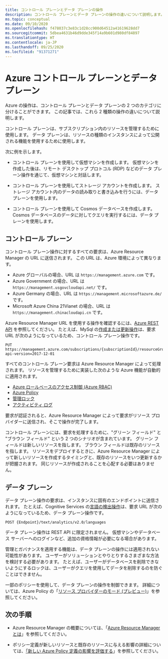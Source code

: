 ```yaml
---
title: コントロール プレーンとデータ プレーンの操作
description: コントロール プレーンとデータ プレーンの操作の違いについて説明します。 コントロール プレーンの操作は、Azure Resource Manager によって処理されます。 データ プレーンの操作は、サービスによって処理されます。
ms.topic: conceptual
ms.date: 09/10/2020
ms.openlocfilehash: f478037c3e83c1d28cc900d64512a41619628dd7
ms.sourcegitcommit: 5dbea4631b46d9dde345f14a9b601d980df84897
ms.translationtype: HT
ms.contentlocale: ja-JP
ms.lasthandoff: 09/25/2020
ms.locfileid: "91371271"
---
```

# <a name="azure-control-plane-and-data-plane"></a>Azure コントロール プレーンとデータ プレーン

Azure の操作は、コントロール プレーンとデータ プレーンの 2 つのカテゴリに分けることができます。 この記事では、これら 2 種類の操作の違いについて説明します。

コントロール プレーンは、サブスクリプション内のリソースを管理するために使用します。 データ プレーンは、リソースの種類のインスタンスによって公開される機能を使用するために使用します。

次に例を示します。

* コントロール プレーンを使用して仮想マシンを作成します。 仮想マシンを作成した後は、リモート デスクトップ プロトコル (RDP) などのデータ プレーン操作を通じて、仮想マシンと対話します。

* コントロール プレーンを使用してストレージ アカウントを作成します。 ストレージ アカウント内のデータの読み取りと書き込みを行うには、データ プレーンを使用します。

* コントロール プレーンを使用して Cosmos データベースを作成します。 Cosmos データベースのデータに対してクエリを実行するには、データ プレーンを使用します。

## <a name="control-plane"></a>コントロール プレーン

コントロール プレーン操作に対するすべての要求は、Azure Resource Manager の URL に送信されます。 この URL は、Azure 環境によって異なります。

* Azure グローバルの場合、URL は `https://management.azure.com` です。
* Azure Government の場合、URL は `https://management.usgovcloudapi.net/` です。
* Azure Germany の場合、URL は `https://management.microsoftazure.de/` です。
* Microsoft Azure China 21Vianet の場合、URL は `https://management.chinacloudapi.cn` です。

Azure Resource Manager URL を使用する操作を確認するには、[Azure REST API](/rest/api/azure/) を参照してください。 たとえば、MySql の[作成または更新操作](/rest/api/mysql/databases/createorupdate)は、要求 URL が次のようになっているため、コントロール プレーン操作です。

```http
PUT https://management.azure.com/subscriptions/{subscriptionId}/resourceGroups/{resourceGroupName}/providers/Microsoft.DBforMySQL/servers/{serverName}/databases/{databaseName}?api-version=2017-12-01
```

すべてのコントロール プレーン要求は Azure Resource Manager によって処理されます。 リソースを管理するために実装した次のような Azure 機能が自動的に適用されます。

* [Azure ロールベースのアクセス制御 (Azure RBAC)](../../role-based-access-control/overview.md)
* [Azure Policy](../../governance/policy/overview.md)
* [管理ロック](lock-resources.md)
* [アクティビティ ログ](view-activity-logs.md)

要求が認証されると、Azure Resource Manager によって要求がリソース プロバイダーに送信され、そこで操作が完了します。

コントロール プレーンには、要求を処理するために、"グリーン フィールド" と "ブラウン フィールド" という 2 つのシナリオが含まれています。 グリーン フィールドは新しいリソースを指します。 ブラウン フィールドは既存のリソースを指します。 リソースをデプロイするときに、Azure Resource Manager によって新しいリソースを作成するタイミングと、既存のリソースをいつ更新するかが把握されます。 同じリソースが作成されることを心配する必要はありません。

## <a name="data-plane"></a>データ プレーン

データ プレーン操作の要求は、インスタンスに固有のエンドポイントに送信されます。 たとえば、Cognitive Services の[言語の検出操作](/rest/api/cognitiveservices/textanalytics/detect%20language/detect%20language)は、要求 URL が次のようになっているため、データ プレーン操作です。

```http
POST {Endpoint}/text/analytics/v2.0/languages
```

データ プレーン操作は REST API に限定されません。 仮想マシンやデータベース サーバーへのログインなど、追加の資格情報が必要になる場合があります。

管理とガバナンスを適用する機能は、データ プレーンの操作には適用されない可能性があります。 ユーザーがソリューションとやりとりするさまざまな方法を検討する必要があります。 たとえば、ユーザーがデータベースを削除できないようにするロックは、ユーザーがクエリを使用してデータを削除するのを防ぐことはできません。

一部のポリシーを使用して、データ プレーンの操作を制御できます。 詳細については、Azure Policy の「[リソース プロバイダーのモード (プレビュー)](../../governance/policy/concepts/definition-structure.md#resource-provider-modes)」を参照してください。

## <a name="next-steps"></a>次の手順

* Azure Resource Manager の概要については、「[Azure Resource Manager とは](overview.md)」を参照してください。

* ポリシー定義が新しいリソースと既存のリソースに与える影響の詳細については、[「新しい Azure Policy 定義の影響を評価する](../../governance/policy/concepts/evaluate-impact.md)」を参照してください。

